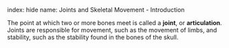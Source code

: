 index: hide
name: Joints and Skeletal Movement - Introduction

The point at which two or more bones meet is called a  **joint**, or  **articulation**. Joints are responsible for movement, such as the movement of limbs, and stability, such as the stability found in the bones of the skull.
